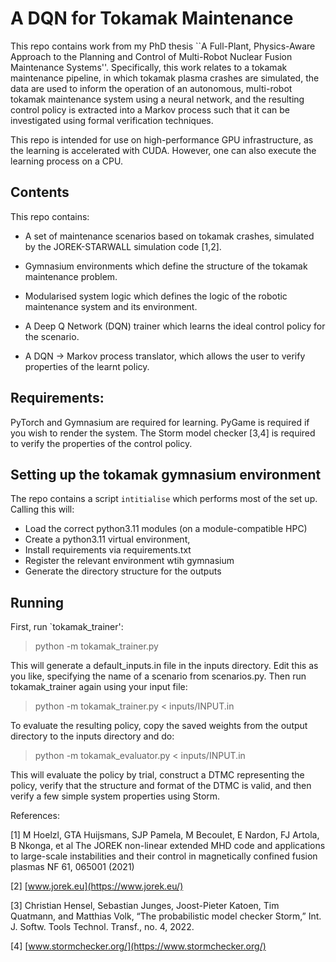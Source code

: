 
# A DQN for Tokamak Maintenance

This repo contains work from my PhD thesis ``A Full-Plant, Physics-Aware Approach to the Planning and Control of Multi-Robot Nuclear Fusion Maintenance Systems''. Specifically, this work relates to a tokamak maintenance pipeline, in which tokamak plasma crashes are simulated, the data are used to inform the operation of an autonomous, multi-robot tokamak maintenance system using a neural network, and the resulting control policy is extracted into a Markov process such that it can be investigated using formal verification techniques.

This repo is intended for use on high-performance GPU infrastructure, as the learning is accelerated with CUDA. However, one can also execute the learning process on a CPU.

## Contents

This repo contains:

- A set of maintenance scenarios based on tokamak crashes, simulated by the JOREK-STARWALL simulation code [1,2].

- Gymnasium environments which define the structure of the tokamak maintenance problem.

- Modularised system logic which defines the logic of the robotic maintenance system and its environment.

- A Deep Q Network (DQN) trainer which learns the ideal control policy for the scenario.

- A DQN -> Markov process translator, which allows the user to verify properties of the learnt policy.

## Requirements:

PyTorch and Gymnasium are required for learning. PyGame is required if you wish to render the system. The Storm model checker [3,4] is required to verify the properties of the control policy.

## Setting up the tokamak gymnasium environment

The repo contains a script `intitialise` which performs most of the set up.  Calling this will:

- Load the correct python3.11 modules (on a module-compatible HPC)
- Create a python3.11 virtual environment,
- Install requirements via requirements.txt
- Register the relevant environment wtih gymnasium
- Generate the directory structure for the outputs

## Running

First, run `tokamak_trainer':

> python -m tokamak_trainer.py

This will generate a default_inputs.in file in the inputs directory. Edit this as you like, specifying the name of a scenario from scenarios.py. Then run tokamak_trainer again using your input file:

> python -m tokamak_trainer.py < inputs/INPUT.in

To evaluate the resulting policy, copy the saved weights from the output directory to the inputs directory and do:

> python -m tokamak_evaluator.py < inputs/INPUT.in

This will evaluate the policy by trial, construct a DTMC representing the policy, verify that the structure and format of the DTMC is valid, and then verify a few simple system properties using Storm.

References:

[1] M Hoelzl, GTA Huijsmans, SJP Pamela, M Becoulet, E Nardon, FJ Artola, B Nkonga, et al The JOREK non-linear extended MHD code and applications to large-scale instabilities and their control in magnetically confined fusion plasmas NF 61, 065001 (2021) 

[2] [www.jorek.eu](https://www.jorek.eu/)

[3] Christian Hensel, Sebastian Junges, Joost-Pieter Katoen, Tim Quatmann, and Matthias Volk, “The probabilistic model checker Storm,” Int. J. Softw. Tools Technol. Transf., no. 4, 2022.

[4] [www.stormchecker.org/](https://www.stormchecker.org/)

